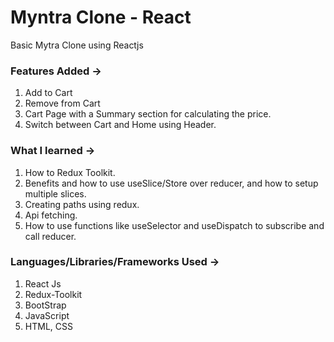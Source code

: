 # Myntra Clone - React
Basic Mytra Clone using Reactjs

### Features Added ->
1) Add to Cart
2) Remove from Cart
3) Cart Page with a Summary section for calculating the price.
4) Switch between Cart and Home using Header.

### What I learned ->
1) How to Redux Toolkit.
2) Benefits and how to use useSlice/Store over reducer, and how to setup multiple slices.
3) Creating paths using redux.
4) Api fetching.
5) How to use functions like useSelector and useDispatch to subscribe and call reducer.

### Languages/Libraries/Frameworks Used ->
1) React Js
2) Redux-Toolkit
3) BootStrap
4) JavaScript
5) HTML, CSS
